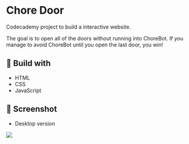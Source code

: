 # Chore Door

Codecademy project to build a interactive website. 

The goal is to open all of the doors without running into ChoreBot. If you manage to avoid ChoreBot until you open the last door, you win!

## 🚀 Build with

- HTML
- CSS
- JavaScript

## 📸 Screenshot
 
 - Desktop version
 
![](./resource/images/screenshot.png)